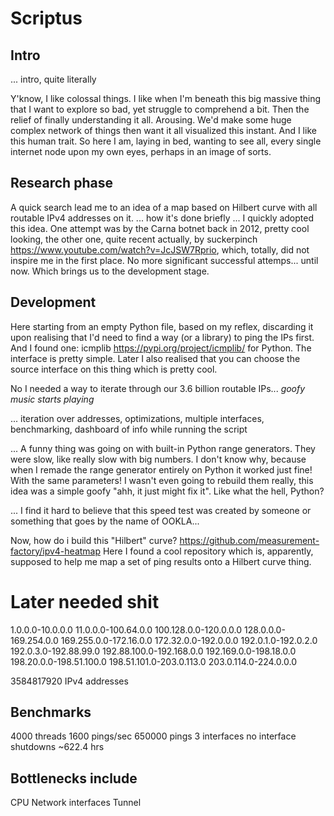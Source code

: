 # Scriptus

## Intro
... intro, quite literally

Y'know, I like colossal things. I like when I'm beneath this big massive thing that I want to explore so bad, yet struggle to comprehend a bit. Then the relief of finally understanding it all. Arousing. We'd make some huge complex network of things then want it all visualized this instant. And I like this human trait. So here I am, laying in bed, wanting to see all, every single internet node upon my own eyes, perhaps in an image of sorts.

## Research phase
A quick search lead me to an idea of a map based on Hilbert curve with all routable IPv4 addresses on it. ... how it's done briefly ... I quickly adopted this idea.
One attempt was by the Carna botnet back in 2012, pretty cool looking, the other one, quite recent actually, by suckerpinch https://www.youtube.com/watch?v=JcJSW7Rprio, which, totally, did not inspire me in the first place. No more significant successful attemps... until now.
Which brings us to the development stage.

## Development
Here starting from an empty Python file, based on my reflex, discarding it upon realising that I'd need to find a way (or a library) to ping the IPs first. And I found one: icmplib https://pypi.org/project/icmplib/ for Python. The interface is pretty simple. Later I also realised that you can choose the source interface on this thing which is pretty cool.

No I needed a way to iterate through our 3.6 billion routable IPs...
*goofy music starts playing*

... iteration over addresses, optimizations, multiple interfaces, benchmarking, dashboard of info while running the script

... A funny thing was going on with built-in Python range generators. They were slow, like really slow with big numbers. I don't know why, because when I remade the range generator entirely on Python it worked just fine! With the same parameters! I wasn't even going to rebuild them really, this idea was a simple goofy "ahh, it just might fix it". Like what the hell, Python?

... I find it hard to believe that this speed test was created by someone or something that goes by the name of OOKLA...

Now, how do i build this "Hilbert" curve?
https://github.com/measurement-factory/ipv4-heatmap
Here I found a cool repository which is, apparently, supposed to help me map a set of ping results onto a Hilbert curve thing.

# Later needed shit

1.0.0.0-10.0.0.0
11.0.0.0-100.64.0.0
100.128.0.0-120.0.0.0
128.0.0.0-169.254.0.0
169.255.0.0-172.16.0.0
172.32.0.0-192.0.0.0
192.0.1.0-192.0.2.0
192.0.3.0-192.88.99.0
192.88.100.0-192.168.0.0
192.169.0.0-198.18.0.0
198.20.0.0-198.51.100.0
198.51.101.0-203.0.113.0
203.0.114.0-224.0.0.0

3584817920 IPv4 addresses

## Benchmarks
4000 threads
1600 pings/sec
650000 pings
3 interfaces
no interface shutdowns
~622.4 hrs

## Bottlenecks include
CPU
Network interfaces
Tunnel
